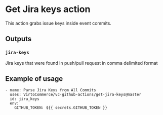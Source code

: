 # Get Jira keys action

This action grabs issue keys inside event commits.

## Outputs

### `jira-keys`

Jira keys that were found in push/pull request in comma delimited format

## Example of usage

```
- name: Parse Jira Keys from All Commits
  uses: VirtoCommerce/vc-github-actions/get-jira-keys@master
  id: jira_keys
  env:
    GITHUB_TOKEN: ${{ secrets.GITHUB_TOKEN }}
```
